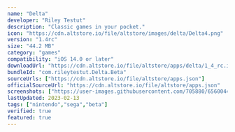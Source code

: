 ```yaml
---
name: "Delta"
developer: "Riley Testut"
description: "Classic games in your pocket."
icon: "https://cdn.altstore.io/file/altstore/images/delta/Delta4.png"
version: "1.4rc"
size: "44.2 MB"
category: "games"
compatibility: "iOS 14.0 or later"
downloadUrl: "https://cdn.altstore.io/file/altstore/apps/delta/1_4_rc.ipa"
bundleId: "com.rileytestut.Delta.Beta"
sourceUrls: ["https://cdn.altstore.io/file/altstore/apps.json"]
officialSourceUrl: "https://cdn.altstore.io/file/altstore/apps.json"
screenshots: ["https://user-images.githubusercontent.com/705880/65600448-f7d9be00-df54-11e9-9e3e-d4c31296da94.PNG","https://user-images.githubusercontent.com/705880/65601942-e5ad4f00-df57-11e9-9255-1463e0296e46.PNG","https://user-images.githubusercontent.com/705880/65813009-f2ae8600-e183-11e9-9eb7-704effc11173.png","https://user-images.githubusercontent.com/705880/65601117-58b5c600-df56-11e9-9c19-9a5ba5da54cf.PNG"]
lastUpdated: 2023-02-13
tags: ["nintendo","sega","beta"]
verified: true
featured: true
---
```

